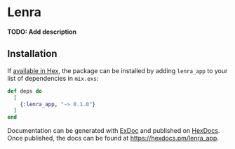 # Lenra

**TODO: Add description**

## Installation

If [available in Hex](https://hex.pm/docs/publish), the package can be installed
by adding `lenra_app` to your list of dependencies in `mix.exs`:

```elixir
def deps do
  [
    {:lenra_app, "~> 0.1.0"}
  ]
end
```

Documentation can be generated with [ExDoc](https://github.com/elixir-lang/ex_doc)
and published on [HexDocs](https://hexdocs.pm). Once published, the docs can
be found at <https://hexdocs.pm/lenra_app>.

